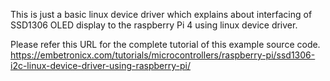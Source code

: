 This is just a basic linux device driver which explains about interfacing of SSD1306 OLED display to the raspberry Pi 4 using linux device driver.

Please refer this URL for the complete tutorial of this example source code.
https://embetronicx.com/tutorials/microcontrollers/raspberry-pi/ssd1306-i2c-linux-device-driver-using-raspberry-pi/